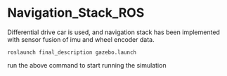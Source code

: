 # Navigation_Stack_ROS

Differential drive car is used, and navigation stack has been implemented with sensor fusion of imu and wheel encoder data.

  
    roslaunch final_description gazebo.launch 
    
run the above command to start running the simulation
